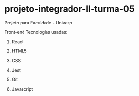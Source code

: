 # projeto-integrador-II-turma-05
Projeto para Faculdade - Univesp

Front-end
Tecnologias usadas: <p>
1. React <p>
2. HTML5 <p>
3. CSS <p>
4. Jest <p>
5. Git <p>
6. Javascript

